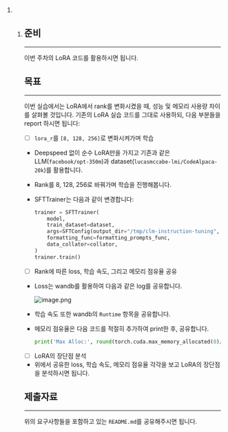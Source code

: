 1. 1. ## 준비

      ------

      이번 주차의 LoRA 코드를 활용하시면 됩니다.

      ## 목표

      ------

      이번 실습에서는 LoRA에서 rank를 변화시켰을 때, 성능 및 메모리 사용량 차이를 살펴볼 것입니다. 기존의 LoRA 실습 코드를 그대로 사용하되, 다음 부분들을 report 하시면 됩니다:

      - [ ]  `lora_r`를 `[8, 128, 256]`로 변화시켜가며 학습

        - Deepspeed 없이 순수 LoRA만을 가지고 기존과 같은 LLM(`facebook/opt-350m`)과 dataset(`lucasmccabe-lmi/CodeAlpaca-20k`)를 활용합니다.

        - Rank를 8, 128, 256로 바꿔가며 학습을 진행해봅니다.

        - SFTTrainer는 다음과 같이 변경합니다:

          ```python
          trainer = SFTTrainer(
              model,
              train_dataset=dataset,
              args=SFTConfig(output_dir="/tmp/clm-instruction-tuning", **max_seq_length=128**),
              formatting_func=formatting_prompts_func,
              data_collator=collator,
          )
          trainer.train()
          ```

      - [ ]  Rank에 따른 loss, 학습 속도, 그리고 메모리 점유율 공유

        - Loss는 wandb를 활용하여 다음과 같은 log를 공유합니다.

          ![image.png](https://prod-files-secure.s3.us-west-2.amazonaws.com/83c75a39-3aba-4ba4-a792-7aefe4b07895/b3073297-aa25-459d-bee9-0ed6843b447b/image.png)

        - 학습 속도 또한 wandb의 `Runtime` 항목을 공유합니다.

        - 메모리 점유율은 다음 코드를 적절히 추가하여 print한 후, 공유합니다.

          ```python
          print('Max Alloc:', round(torch.cuda.max_memory_allocated(0)/1024**3, 1), 'GB')
          ```

      - [ ]  LoRA의 장단점 분석

        - 위에서 공유한 loss, 학습 속도, 메모리 점유율 각각을 보고 LoRA의 장단점을 분석하시면 됩니다.

      ## 제출자료

      ------

      위의 요구사항들을 포함하고 있는 `README.md`를 공유해주시면 됩니다.